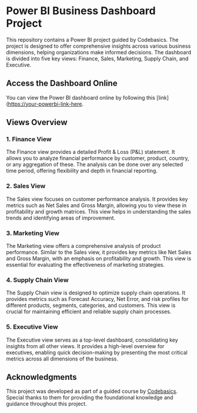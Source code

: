 # Power BI Business Dashboard Project

This repository contains a Power BI project guided by Codebasics. The project is designed to offer comprehensive insights across various business dimensions, helping organizations make informed decisions. The dashboard is divided into five key views: Finance, Sales, Marketing, Supply Chain, and Executive.

## Access the Dashboard Online

You can view the Power BI dashboard online by following this [link]([https://your-powerbi-link-here](https://app.powerbi.com/groups/4cf2dbd2-62a3-4bac-91e8-8bcdbdca2b6c/reports/7a8c549c-ae7e-4e28-a5cb-ee6a37df633d?ctid=92454335-564e-4ccf-b0b0-24445b8c03f7&pbi_source=linkShare).


## Views Overview

### 1. Finance View
The Finance view provides a detailed Profit & Loss (P&L) statement. It allows you to analyze financial performance by customer, product, country, or any aggregation of these. The analysis can be done over any selected time period, offering flexibility and depth in financial reporting.

### 2. Sales View
The Sales view focuses on customer performance analysis. It provides key metrics such as Net Sales and Gross Margin, allowing you to view these in profitability and growth matrices. This view helps in understanding the sales trends and identifying areas of improvement.

### 3. Marketing View
The Marketing view offers a comprehensive analysis of product performance. Similar to the Sales view, it provides key metrics like Net Sales and Gross Margin, with an emphasis on profitability and growth. This view is essential for evaluating the effectiveness of marketing strategies.

### 4. Supply Chain View
The Supply Chain view is designed to optimize supply chain operations. It provides metrics such as Forecast Accuracy, Net Error, and risk profiles for different products, segments, categories, and customers. This view is crucial for maintaining efficient and reliable supply chain processes.

### 5. Executive View
The Executive view serves as a top-level dashboard, consolidating key insights from all other views. It provides a high-level overview for executives, enabling quick decision-making by presenting the most critical metrics across all dimensions of the business.

## Acknowledgments
This project was developed as part of a guided course by [Codebasics](https://www.codebasics.io/). Special thanks to them for providing the foundational knowledge and guidance throughout this project.
